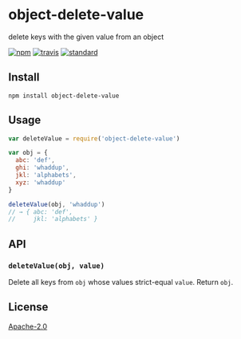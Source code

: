 # object-delete-value

delete keys with the given value from an object

[![npm][npm-image]][npm-url]
[![travis][travis-image]][travis-url]
[![standard][standard-image]][standard-url]

[npm-image]: https://img.shields.io/npm/v/object-delete-value.svg?style=flat-square
[npm-url]: https://www.npmjs.com/package/object-delete-value
[travis-image]: https://img.shields.io/travis/goto-bus-stop/object-delete-value.svg?style=flat-square
[travis-url]: https://travis-ci.org/goto-bus-stop/object-delete-value
[standard-image]: https://img.shields.io/badge/code%20style-standard-brightgreen.svg?style=flat-square
[standard-url]: http://npm.im/standard

## Install

```
npm install object-delete-value
```

## Usage

```js
var deleteValue = require('object-delete-value')

var obj = {
  abc: 'def',
  ghi: 'whaddup',
  jkl: 'alphabets',
  xyz: 'whaddup'
}

deleteValue(obj, 'whaddup')
// → { abc: 'def',
//     jkl: 'alphabets' }
```

## API

### `deleteValue(obj, value)`

Delete all keys from `obj` whose values strict-equal `value`. Return `obj`.

## License

[Apache-2.0](LICENSE.md)
